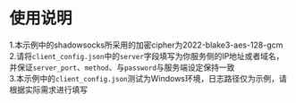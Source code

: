# 使用说明  
1.本示例中的shadowsocks所采用的加密cipher为2022-blake3-aes-128-gcm  
2.请将`client_config.json`中的`server`字段填写为你服务侧的IP地址或者域名，并保证`server_port`、`method`、与`password`与服务端设定保持一致    
3.本示例中的`client_config.json`测试为Windows环境，日志路径仅为示例，请根据实际需求进行填写      
